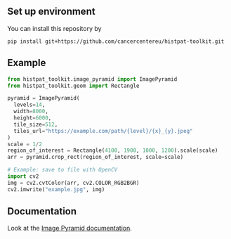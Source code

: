 ## Set up environment

You can install this repository by
```
pip install git+https://github.com/cancercentereu/histpat-toolkit.git
```

## Example

```python
from histpat_toolkit.image_pyramid import ImagePyramid
from histpat_toolkit.geom import Rectangle

pyramid = ImagePyramid(
  levels=14,
  width=8000,
  height=6000,
  tile_size=512,
  tiles_url="https://example.com/path/{level}/{x}_{y}.jpeg"
)
scale = 1/2
region_of_interest = Rectangle(4100, 1900, 1000, 1200).scale(scale)
arr = pyramid.crop_rect(region_of_interest, scale=scale)

# Example: save to file with OpenCV
import cv2
img = cv2.cvtColor(arr, cv2.COLOR_RGB2BGR)
cv2.imwrite("example.jpg", img)
```

## Documentation

Look at the [Image Pyramid documentation](/doc/image-pyramid.md).
